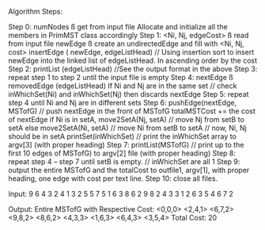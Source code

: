 Algorithm Steps:

Step 0: numNodes ß get from input file
  Allocate and initialize all the members in PrimMST class accordingly
Step 1: <Ni, Nj, edgeCost> ß read from input file
  newEdge ß create an undirectedEdge and fill with <Ni, Nj, cost>
  insertEdge ( newEdge, edgeListHead) // Using insertion sort to insert newEdge into the linked list of
  edgeListHead. In ascending order by the cost
Step 2: printList (edgeListHead) //See the output format in the above
Step 3: repeat step 1 to step 2 until the input file is empty
Step 4: nextEdge ß removedEdge (edgeListHead)
  If Ni and Nj are in the same set // check inWhichSet(Ni) and inWhichSet(Nj)
  then discards nextEdge
Step 5: repeat step 4 until Ni and Nj are in different sets
Step 6: pushEdge(nextEdge, MSTofG) // push nextEdge in the front of MSTofG
  totalMSTCost += the cost of nextEdge
  if Ni is in setA,
  move2SetA(Nj, setA) // move Nj from setB to setA
  else
  move2SetA(Ni, setA) // move Ni from setB to setA
  // now, Ni, Nj should be in setA
  printSet(inWhichSet) // print the inWhichSet array to argv[3] (with proper heading)
Step 7: printList(MSTofG) // print up to the first 10 edges of MSTofG) to argv[2] file (with proper heading)
Step 8: repeat step 4 – step 7 until setB is empty. // inWhichSet are all 1
Step 9: output the entire MSTofG and the totalCost to outfile1, argv[1], with proper heading, one edge with cost
  per text line.
Step 10: close all files.

Input:
9
6 4 3
2 4 1
3 2 5
5 7 5
1 6 3
8 6 2
9 8 2
4 3 3
1 2 6
3 5 4
6 7 2


Output:
Entire MSTofG with Respective Cost:
<0,0,0>
<2,4,1>
<6,7,2>
<9,8,2>
<8,6,2>
<4,3,3>
<1,6,3>
<6,4,3>
<3,5,4>
Total Cost: 20
